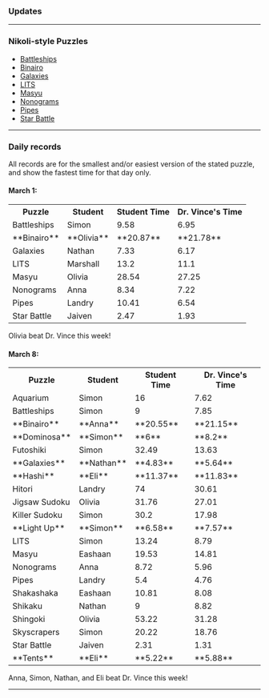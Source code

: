 ### Updates

---

### Nikoli-style Puzzles
* <a href="https://www.puzzle-battleships.com/">Battleships</a>
* <a href="https://www.puzzle-binairo.com/">Binairo</a>
* <a href="https://www.puzzle-galaxies.com/">Galaxies</a>
* <a href="https://www.puzzle-lits.com/">LITS</a>
* <a href="https://www.puzzle-masyu.com/">Masyu</a>
* <a href="https://www.puzzle-nonograms.com/">Nonograms</a>
* <a href="https://www.puzzle-pipes.com/">Pipes</a>
* <a href="https://www.puzzle-star-battle.com/">Star Battle</a>

<!--
* <a href="https://www.puzzle-tents.com/">Tents</a>
-->

---

### Daily records

All records are for the smallest and/or easiest version of the stated puzzle, and show the fastest time for that day only.

#### March 1: 
<table><tr>	<th>Puzzle</th>	<th>Student</th>	<th>Student Time</th>	<th>Dr. Vince's Time</th>	</tr>	
<tr>	<td>Battleships</td>	<td>Simon</td>	<td>9.58</td>	<td>6.95</td>	</tr>	
<tr>	<td>**Binairo**</td>	<td>**Olivia**</td>	<td>**20.87**</td>	<td>**21.78**</td>	</tr>	
<tr>	<td>Galaxies</td>	<td>Nathan</td>	<td>7.33</td>	<td>6.17</td>	</tr>	
<tr>	<td>LITS</td>	<td>Marshall</td>	<td>13.2</td>	<td>11.1</td>	</tr>	
<tr>	<td>Masyu</td>	<td>Olivia</td>	<td>28.54</td>	<td>27.25</td>	</tr>	
<tr>	<td>Nonograms</td>	<td>Anna</td>	<td>8.34</td>	<td>7.22</td>	</tr>	
<tr>	<td>Pipes</td>	<td>Landry</td>	<td>10.41</td>	<td>6.54</td>	</tr>	
<tr>	<td>Star Battle</td>	<td>Jaiven</td>	<td>2.47</td>	<td>1.93</td>	</tr>	</table>
Olivia beat Dr. Vince this week!

#### March 8:
<table><tr>	<th>Puzzle</th>	<th>Student</th>	<th>Student Time</th>	<th>Dr. Vince's Time</th>	</tr>	
<tr>	<td>Aquarium</td>	<td>Simon</td>	<td>16</td>	<td>7.62</td>	</tr>	
<tr>	<td>Battleships</td>	<td>Simon</td>	<td>9</td>	<td>7.85</td>	</tr>	
<tr>	<td>**Binairo**</td>	<td>**Anna**</td>	<td>**20.55**</td>	<td>**21.15**</td>	</tr>	
<tr>	<td>**Dominosa**</td>	<td>**Simon**</td>	<td>**6**</td>	<td>**8.2**</td>	</tr>	
<tr>	<td>Futoshiki</td>	<td>Simon</td>	<td>32.49</td>	<td>13.63</td>	</tr>	
<tr>	<td>**Galaxies**</td>	<td>**Nathan**</td>	<td>**4.83**</td>	<td>**5.64**</td>	</tr>	
<tr>	<td>**Hashi**</td>	<td>**Eli**</td>	<td>**11.37**</td>	<td>**11.83**</td>	</tr>	
<tr>	<td>Hitori</td>	<td>Landry</td>	<td>74</td>	<td>30.61</td>	</tr>	
<tr>	<td>Jigsaw Sudoku</td>	<td>Olivia</td>	<td>31.76</td>	<td>27.01</td>	</tr>	
<tr>	<td>Killer Sudoku</td>	<td>Simon</td>	<td>30.2</td>	<td>17.98</td>	</tr>	
<tr>	<td>**Light Up**</td>	<td>**Simon**</td>	<td>**6.58**</td>	<td>**7.57**</td>	</tr>	
<tr>	<td>LITS</td>	<td>Simon</td>	<td>13.24</td>	<td>8.79</td>	</tr>	
<tr>	<td>Masyu</td>	<td>Eashaan</td>	<td>19.53</td>	<td>14.81</td>	</tr>	
<tr>	<td>Nonograms</td>	<td>Anna</td>	<td>8.72</td>	<td>5.96</td>	</tr>	
<tr>	<td>Pipes</td>	<td>Landry</td>	<td>5.4</td>	<td>4.76</td>	</tr>	
<tr>	<td>Shakashaka</td>	<td>Eashaan</td>	<td>10.81</td>	<td>8.08</td>	</tr>	
<tr>	<td>Shikaku</td>	<td>Nathan</td>	<td>9</td>	<td>8.82</td>	</tr>	
<tr>	<td>Shingoki</td>	<td>Olivia</td>	<td>53.22</td>	<td>31.28</td>	</tr>	
<tr>	<td>Skyscrapers</td>	<td>Simon</td>	<td>20.22</td>	<td>18.76</td>	</tr>	
<tr>	<td>Star Battle</td>	<td>Jaiven</td>	<td>2.31</td>	<td>1.31</td>	</tr>	
<tr>	<td>**Tents**</td>	<td>**Eli**</td>	<td>**5.22**</td>	<td>**5.88**</td>	</tr>	</table>
Anna, Simon, Nathan, and Eli beat Dr. Vince this week!


---

